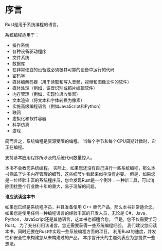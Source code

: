 # 序言

Rust是用于系统编程的语言。

系统编程适用于：

* 操作系统
* 各种设备驱动程序
* 文件系统
* 数据库
* 在非常便宜的设备或必须极其可靠的设备中运行的代码
* 密码学
* 媒体编解码器（用于读取和写入音频，视频和图像文件的软件）
* 媒体处理（例如，语音识别或照片编辑软件）
* 内存管理（例如，实现垃圾收集器）
* 文本渲染（将文本和字体转换为像素）
* 实施高级编程语言（例如JavaScript和Python）
*  联网
* 虚拟化和软件容器
* 科学仿真
* 游戏

简而言之，系统编程是资源受限的编程。 当每个字节和每个CPU周期计数时，它正在编程。

支持基本应用程序所涉及的系统代码数量惊人。

本书不会教您系统编程。 实际上，如果您还没有自己进行一些系统编程，那么本书涵盖了许多内存管理的细节，这些细节乍看起来似乎没有必要。 但是，如果您是一位经验丰富的系统程序员，您会发现Rust是一个例外：一种新工具，可以消除困扰整个行业数十年的重大，易于理解的问题。



**谁应该读这本书**

如果您已经是系统程序员，并且准备使用 C++ 替代产品，那么本书非常适合您。 如果您是使用任何一种编程语言的经验丰富的开发人员，无论是 C#，Java，Python，JavaScript还是其他语言，这本书也都适合您。
但是，您不仅需要学习Rust。 为了充分利用该语言，您还需要获得一些系统编程经验。 我们建议您阅读本书，同时还要在Rust中实现一些系统编程方面的项目。 利用Rust的速度，并发性和安全性来构建您从未构建过的产品。 本序言开头的主题列表应为您提供一些想法。